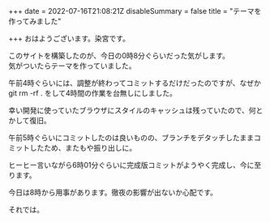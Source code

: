 +++
date = 2022-07-16T21:08:21Z
disableSummary = false
title = "テーマを作ってみました"

+++
おはようございます。染宮です。

このサイトを構築したのが、今日の0時8分ぐらいだった気がします。  
気がついたらテーマを作っていました。

<!--more-->

午前4時ぐらいには、調整が終わってコミットするだけだったのですが、なぜかgit rm -rf . をして4時間の作業を台無しにしました。

幸い開発に使っていたブラウザにスタイルのキャッシュは残っていたので、何とかして復旧。

午前5時ぐらいにコミットしたのは良いものの、ブランチをデタッチしたままコミットしたため、またもや振り出しに。

ヒーヒー言いながら6時01分ぐらいに完成版コミットがようやく完成し、今に至ります。

今日は8時から用事があります。徹夜の影響が出ないか心配です。

それでは。
